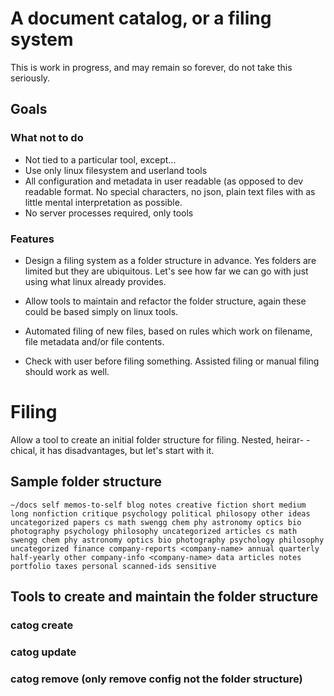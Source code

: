 # A document catalog, or a filing system

This is work in progress, and may remain so forever, do not take this seriously.

## Goals

### What not to do

* Not tied to a particular tool, except...
* Use only linux filesystem and userland tools
* All configuration and metadata in user readable (as opposed to dev readable
  format. No special characters, no json, plain text files with as little 
  mental interpretation as possible.
* No server processes required, only tools

### Features
* Design a filing system as a folder structure in advance. Yes folders are
  limited but they are ubiquitous. Let's see how far we can go with just using
  what linux already provides.

* Allow tools to maintain and refactor the folder structure, again these
  could be based simply on linux tools.

* Automated filing of new files, based on rules which work on filename, file
  metadata and/or file contents.

* Check with user before filing something. Assisted filing or manual filing
  should work as well.

# Filing

Allow a tool to create an initial folder structure for filing. Nested, heirar-
-chical, it has disadvantages, but let's start with it.

## Sample folder structure

`
~/docs
	self
		memos-to-self
		blog
		notes
		creative
			fiction
				short
				medium
				long
			nonfiction
				critique
				psychology
				political
				philosopy
				other
		ideas
		uncategorized
	papers
		cs
		math
		swengg
		chem
		phy
			astronomy
			optics
		bio
		photography
		psychology
		philosophy
		uncategorized
	articles
		cs
		math
		swengg
		chem
		phy
			astronomy
			optics
		bio
		photography
		psychology
		philosophy
		uncategorized
	finance
		company-reports
			<company-name>
				annual
				quarterly
				half-yearly
				other
		company-info
			<company-name>
				data
				articles
				notes
		portfolio
		taxes
	personal
		scanned-ids
		sensitive
`

## Tools to create and maintain the folder structure

### catog create
### catog update
### catog remove (only remove config not the folder structure)



